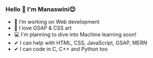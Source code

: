 ### Hello 👋 I'm Manaswini😊

- 🔎 I’m working on Web development
- 💚 I love GSAP & CSS art
- 💻 I'm planning to dive into Machine learning soon!
- ✔  I can help with HTML, CSS, JavaScript, GSAP, MERN
- ✔  I can code in C, C++ and Python too 
